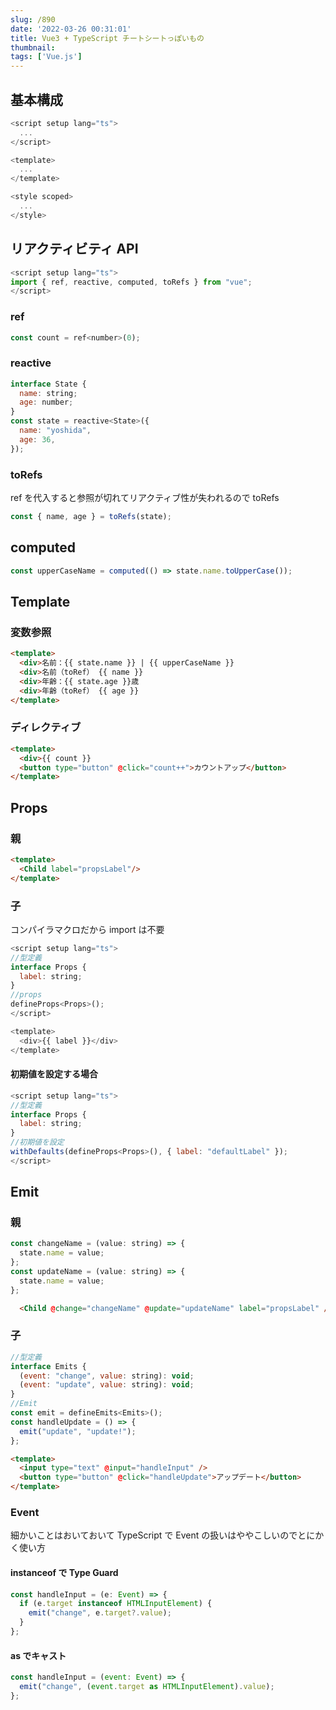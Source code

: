 ```yaml
---
slug: /890
date: '2022-03-26 00:31:01'
title: Vue3 + TypeScript チートシートっぽいもの
thumbnail:
tags: ['Vue.js']
---
```

## 基本構成

```javascript
<script setup lang="ts">
  ...
</script>

<template>
  ...
</template>

<style scoped>
  ...
</style>
```

## リアクティビティ API

```javascript
<script setup lang="ts">
import { ref, reactive, computed, toRefs } from "vue";
</script>
```

### ref

```javascript
const count = ref<number>(0);
```

### reactive

```javascript
interface State {
  name: string;
  age: number;
}
const state = reactive<State>({
  name: "yoshida",
  age: 36,
});
```

### toRefs

ref を代入すると参照が切れてリアクティブ性が失われるので toRefs

```javascript
const { name, age } = toRefs(state);
```

## computed

```javascript
const upperCaseName = computed(() => state.name.toUpperCase());
```

## Template

### 変数参照

```html
<template>
  <div>名前：{{ state.name }} | {{ upperCaseName }}
  <div>名前（toRef） {{ name }}
  <div>年齢：{{ state.age }}歳
  <div>年齢（toRef） {{ age }}
</template>

```

### ディレクティブ

```html
<template>
  <div>{{ count }}
  <button type="button" @click="count++">カウントアップ</button>
</template>
```

## Props

### 親

```html
<template>
  <Child label="propsLabel"/>
</template>
```

### 子

コンパイラマクロだから import は不要

```javascript
<script setup lang="ts">
//型定義
interface Props {
  label: string;
}
//props
defineProps<Props>();
</script>

<template>
  <div>{{ label }}</div>
</template>
```

#### 初期値を設定する場合

```javascript
<script setup lang="ts">
//型定義
interface Props {
  label: string;
}
//初期値を設定
withDefaults(defineProps<Props>(), { label: "defaultLabel" });
</script>
```

## Emit

### 親

```javascript
const changeName = (value: string) => {
  state.name = value;
};
const updateName = (value: string) => {
  state.name = value;
};
```

```html
  <Child @change="changeName" @update="updateName" label="propsLabel" />
```

### 子

```javascript
//型定義
interface Emits {
  (event: "change", value: string): void;
  (event: "update", value: string): void;
}
//Emit
const emit = defineEmits<Emits>();
const handleUpdate = () => {
  emit("update", "update!");
};
```

```html
<template>
  <input type="text" @input="handleInput" />
  <button type="button" @click="handleUpdate">アップデート</button>
</template>
```

### Event

細かいことはおいておいて TypeScript で Event の扱いはややこしいのでとにかく使い方

#### instanceof で Type Guard

```javascript
const handleInput = (e: Event) => {
  if (e.target instanceof HTMLInputElement) {
    emit("change", e.target?.value);
  }
};
```

#### as でキャスト

```javascript
const handleInput = (event: Event) => {
  emit("change", (event.target as HTMLInputElement).value);
};
```
